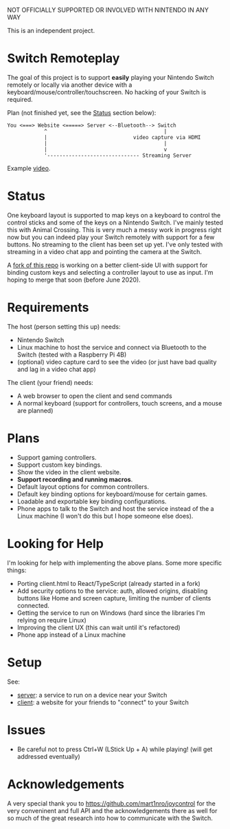 NOT OFFICIALLY SUPPORTED OR INVOLVED WITH NINTENDO IN ANY WAY

This is an independent project.

# Switch Remoteplay

The goal of this project is to support **easily** playing your Nintendo Switch remotely or locally via another device with a keyboard/mouse/controller/touchscreen.
No hacking of your Switch is required.

Plan (not finished yet, see the [Status](#Status) section below):
```
You <===> Website <=====> Server <--Bluetooth--> Switch
            ^                                      |
            |                            video capture via HDMI
            |                                      |
            |                                      v
            '------------------------------ Streaming Server
```                                           

Example [video](https://www.youtube.com/watch?v=TBqZRA1OZPU).

# Status
One keyboard layout is supported to map keys on a keyboard to control the control sticks and some of the keys on a Nintendo Switch.
I've mainly tested this with Animal Crossing.
This is very much a messy work in progress right now but you can indeed play your Switch remotely with support for a few buttons.
No streaming to the client has been set up yet.
I've only tested with streaming in a video chat app and pointing the camera at the Switch.

A [fork of this repo](https://github.com/nuiofrd/switch-remoteplay) is working on a better client-side UI with support for binding custom keys and selecting a controller layout to use as input.
I'm hoping to merge that soon (before June 2020).

# Requirements
The host (person setting this up) needs:
* Nintendo Switch
* Linux machine to host the service and connect via Bluetooth to the Switch (tested with a Raspberry Pi 4B)
* (optional) video capture card to see the video (or just have bad quality and lag in a video chat app)

The client (your friend) needs:
* A web browser to open the client and send commands
* A normal keyboard (support for controllers, touch screens, and a mouse are planned)

# Plans
* Support gaming controllers.
* Support custom key bindings.
* Show the video in the client website.
* **Support recording and running macros**.
* Default layout options for common controllers.
* Default key binding options for keyboard/mouse for certain games.
* Loadable and exportable key binding configurations.
* Phone apps to talk to the Switch and host the service instead of the a Linux machine (I won't do this but I hope someone else does).

# Looking for Help
I'm looking for help with implementing the above plans. Some more specific things:
* Porting client.html to React/TypeScript (already started in a fork)
* Add security options to the service: auth, allowed origins, disabling buttons like Home and screen capture, limiting the number of clients connected.
* Getting the service to run on Windows (hard since the libraries I'm relying on require Linux)
* Improving the client UX (this can wait until it's refactored)
* Phone app instead of a Linux machine

# Setup
See:
* [server](/server): a service to run on a device near your Switch
* [client](/website-client): a website for your friends to "connect" to your Switch

# Issues
* Be careful not to press Ctrl+W (LStick Up + A) while playing! (will get addressed eventually)

# Acknowledgements
A very special thank you to https://github.com/mart1nro/joycontrol for the very conveninent and full API and the acknowledgements there as well for so much of the great research into how to communicate with the Switch.
